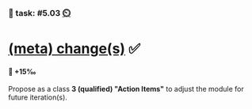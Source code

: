 ### 💪 task: #5.03 [⏲️](https://youtu.be/h1uaTOmvZbA)

# [(meta) change(s)](https://openpracticelibrary.com/practice/retrospectives/) ✅

#### 🏅 +15‰

Propose as a class **3 (qualified) "Action Items"** to adjust the module for future iteration(s).